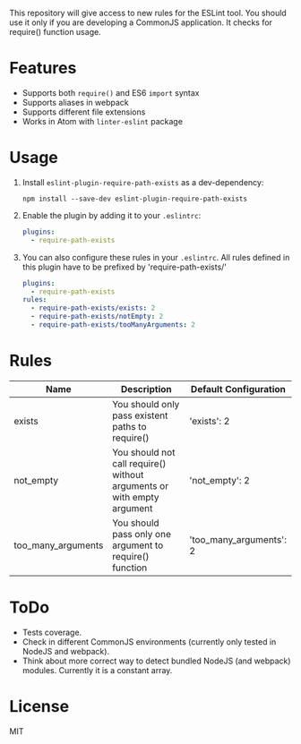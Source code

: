 This repository will give access to new rules for the ESLint tool. You should use it only if you are developing a CommonJS application. It checks for require() function usage.

# Features
- Supports both `require()` and ES6 `import` syntax
- Supports aliases in webpack
- Supports different file extensions
- Works in Atom with `linter-eslint` package

# Usage

1. Install `eslint-plugin-require-path-exists` as a dev-dependency:

    ```shell
    npm install --save-dev eslint-plugin-require-path-exists
    ```

2. Enable the plugin by adding it to your `.eslintrc`:

    ```yaml
    plugins:
      - require-path-exists
    ```
3. You can also configure these rules in your `.eslintrc`. All rules defined in this plugin have to be prefixed by 'require-path-exists/'

    ```yaml
    plugins:
      - require-path-exists
    rules:
      - require-path-exists/exists: 2
      - require-path-exists/notEmpty: 2
      - require-path-exists/tooManyArguments: 2
    ```

# Rules

| Name  | Description | Default Configuration |
| ------------- | ------------- | ------------- |
| exists  | You should only pass existent paths to require() | 'exists': 2 |
| not_empty | You should not call require() without arguments or with empty argument | 'not_empty': 2 |
| too_many_arguments | You should pass only one argument to require() function | 'too_many_arguments': 2 |

# ToDo

- Tests coverage.
- Check in different CommonJS environments (currently only tested in NodeJS and webpack).
- Think about more correct way to detect bundled NodeJS (and webpack) modules. Currently it is a constant array.

# License

MIT
